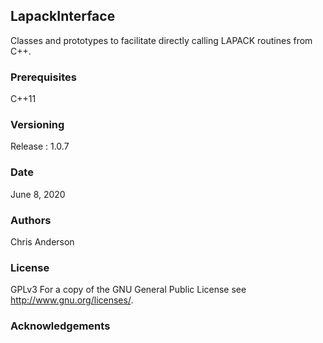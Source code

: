 ## LapackInterface
Classes and prototypes to facilitate directly calling LAPACK routines from C++.
### Prerequisites
C++11
### Versioning
Release : 1.0.7
### Date
June 8, 2020
### Authors
Chris Anderson
### License
GPLv3  For a copy of the GNU General Public License see <http://www.gnu.org/licenses/>.
### Acknowledgements









